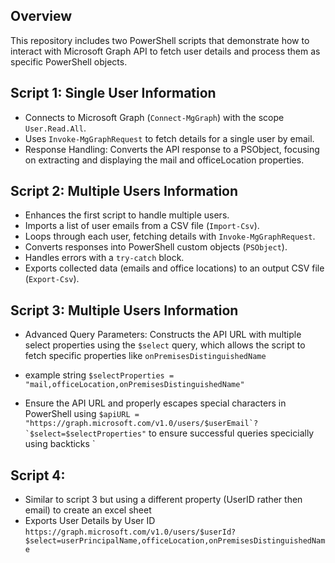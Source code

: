 

## Overview
This repository includes two PowerShell scripts that demonstrate how to interact with Microsoft Graph API to fetch user details and process them as specific PowerShell objects.

## Script 1: Single User Information
- Connects to Microsoft Graph (`Connect-MgGraph`) with the scope `User.Read.All`.
- Uses `Invoke-MgGraphRequest` to fetch details for a single user by email.
- Response Handling: Converts the API response to a PSObject, focusing on extracting and displaying the mail and officeLocation properties.


## Script 2: Multiple Users Information
- Enhances the first script to handle multiple users.
- Imports a list of user emails from a CSV file (`Import-Csv`).
- Loops through each user, fetching details with `Invoke-MgGraphRequest`.
- Converts responses into PowerShell custom objects (`PSObject`).
- Handles errors with a `try-catch` block.
- Exports collected data (emails and office locations) to an output CSV file (`Export-Csv`).

## Script 3: Multiple Users Information 
- Advanced Query Parameters: Constructs the API URL with multiple select properties using the `$select` query, which allows the script to fetch specific properties like `onPremisesDistinguishedName` 

- example string `$selectProperties = "mail,officeLocation,onPremisesDistinguishedName"` 

- Ensure the API URL and properly escapes special characters in PowerShell using ``$apiURL = "https://graph.microsoft.com/v1.0/users/$userEmail`?`$select=$selectProperties"`` to ensure successful queries specicially using backticks ` 

## Script 4: 
- Similar to script 3 but using a different property (UserID rather then email) to create an excel sheet 
- Exports User Details by User ID 
`https://graph.microsoft.com/v1.0/users/$userId?$select=userPrincipalName,officeLocation,onPremisesDistinguishedName`